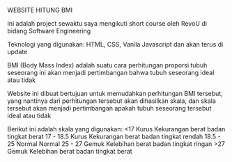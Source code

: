 WEBSITE HITUNG BMI

Ini adalah project sewaktu saya mengikuti short course oleh RevoU di bidang Software Engineering

Teknologi yang digunakan: HTML, CSS, Vanila Javascript
dan akan terus di update

BMI (Body Mass Index) adalah suatu cara perhitungan proporsi tubuh seseorang
ini akan menjadi pertimbangan bahwa tubuh seseorang ideal atau tidak

Website ini dibuat bertujuan untuk memudahkan perhitungan BMI tersebut, yang nantinya dari perhitungan tersebut akan dihasilkan skala, dan skala tersebut akan menjadi pertimbangan apakah tubuh seseorang tersebut ideal atau tidak

Berikut ini adalah skala yang digunakan:
<17 		Kurus 		Kekurangan berat badan tingkat berat
17 - 18.5	Kurus		Kekurangan berat badan tingkat rendah
18.5 - 25	Normal		Normal
25 - 27		Gemuk		Kelebihan berat badan tingkat ringan
\>27		Gemuk		Kelebihan berat badan tingkat berat